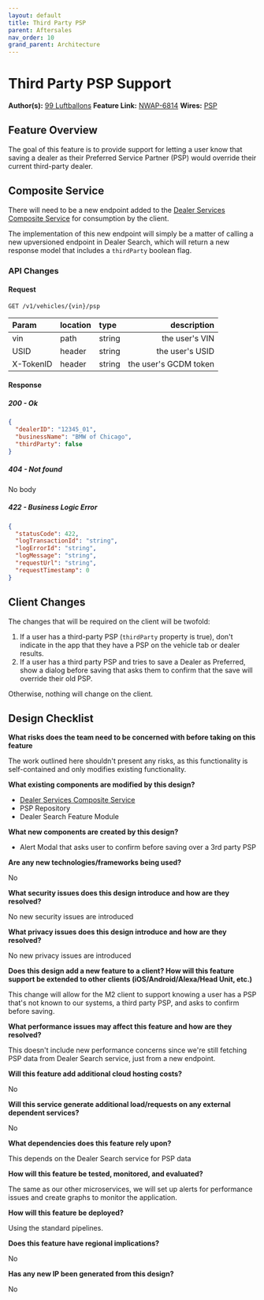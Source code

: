 ```yaml
---
layout: default
title: Third Party PSP
parent: Aftersales
nav_order: 10
grand_parent: Architecture
---
```


# Third Party PSP Support

**Author(s):** [99 Luftballons](mailto:99_Luftballons_Scrum_Team@list.bmw.com)
 **Feature Link:** [NWAP-6814](https://atc.bmwgroup.net/jira/browse/NWAP-6814)
 **Wires:** [PSP](https://atc.bmwgroup.net/confluence/pages/viewpage.action?pageId=634079546)

## Feature Overview

The goal of this feature is to provide support for letting a user know that saving a dealer as their Preferred Service Partner (PSP) would override their current third-party dealer.

## Composite Service

There will need to be a new endpoint added to the [Dealer Services Composite Service](https://code.connected.bmw/after-sales/dealer-services-composite-service) for consumption by the client.

The implementation of this new endpoint will simply be a matter of calling a new upversioned endpoint in Dealer Search, which will return a new response model that includes a `thirdParty` boolean flag.

### API Changes

#### Request

`GET /v1/vehicles/{vin}/psp`

|Param|location|type|description|
|:---|:---|:---|---:|
|vin|path|string|the user's VIN|
|USID|header|string|the user's USID|
|X-TokenID|header|string|the user's GCDM token|

#### Response

##### 200 - Ok

```json
{
  "dealerID": "12345_01",
  "businessName": "BMW of Chicago",
  "thirdParty": false
}
```

##### 404 - Not found

No body

##### 422 - Business Logic Error

```json
{
  "statusCode": 422,
  "logTransactionId": "string",
  "logErrorId": "string",
  "logMessage": "string",
  "requestUrl": "string",
  "requestTimestamp": 0
}
```

## Client Changes

The changes that will be required on the client will be twofold:

1. If a user has a third-party PSP (`thirdParty` property is true), don't indicate in the app that they have a PSP on the vehicle tab or dealer results.
1. If a user has a third party PSP and tries to save a Dealer as Preferred, show a dialog before saving that asks them to confirm that the save will override their old PSP.

Otherwise, nothing will change on the client.


## Design Checklist

**What risks does the team need to be concerned with before taking on this feature**

The work outlined here shouldn't present any risks, as this functionality is self-contained and only modifies existing functionality.

**What existing components are modified by this design?**

* [Dealer Services Composite Service](https://code.connected.bmw/after-sales/dealer-services-composite-service)
* PSP Repository
* Dealer Search Feature Module

**What new components are created by this design?**

* Alert Modal that asks user to confirm before saving over a 3rd party PSP

**Are any new technologies/frameworks being used?**

No

**What security issues does this design introduce and how are they resolved?**

No new security issues are introduced

**What privacy issues does this design introduce and how are they resolved?**

No new privacy issues are introduced

**Does this design add a new feature to a client? How will this feature support be extended to other clients (iOS/Android/Alexa/Head Unit, etc.)**

This change will allow for the M2 client to support knowing a user has a PSP that's not known to our systems, a third party PSP, and asks to confirm before saving.

**What performance issues may affect this feature and how are they resolved?**

This doesn't include new performance concerns since we're still fetching PSP data from Dealer Search service, just from a new endpoint.

**Will this feature add additional cloud hosting costs?**

No

**Will this service generate additional load/requests on any external dependent services?**

No

**What dependencies does this feature rely upon?**

This depends on the Dealer Search service for PSP data

**How will this feature be tested, monitored, and evaluated?**

The same as our other microservices, we will set up alerts for performance issues and create graphs to monitor the application.

**How will this feature be deployed?**

Using the standard pipelines.

**Does this feature have regional implications?**

No

**Has any new IP been generated from this design?**

No
